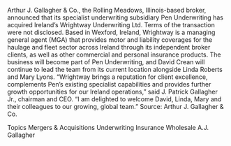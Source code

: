 Arthur J. Gallagher & Co., the Rolling Meadows, Illinois-based broker, announced that its specialist underwriting subsidiary Pen Underwriting has acquired Ireland’s Wrightway Underwriting Ltd.
Terms of the transaction were not disclosed.
Based in Wexford, Ireland, Wrightway is a managing general agent (MGA) that provides motor and liability coverages for the haulage and fleet sector across Ireland through its independent broker clients, as well as other commercial and personal insurance products.
The business will become part of Pen Underwriting, and David Crean will continue to lead the team from its current location alongside Linda Roberts and Mary Lyons.
“Wrightway brings a reputation for client excellence, complements Pen’s existing specialist capabilities and provides further growth opportunities for our Ireland operations,” said J. Patrick Gallagher Jr., chairman and CEO. “I am delighted to welcome David, Linda, Mary and their colleagues to our growing, global team.”
Source: Arthur J. Gallagher & Co.

Topics
Mergers & Acquisitions
Underwriting
Insurance Wholesale
A.J. Gallagher
